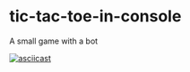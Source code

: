 # tic-tac-toe-in-console
A small game with a bot

[![asciicast](https://asciinema.org/a/P08CHB04EI0tjYmGjHgiHYr03.svg)](https://asciinema.org/a/P08CHB04EI0tjYmGjHgiHYr03)
